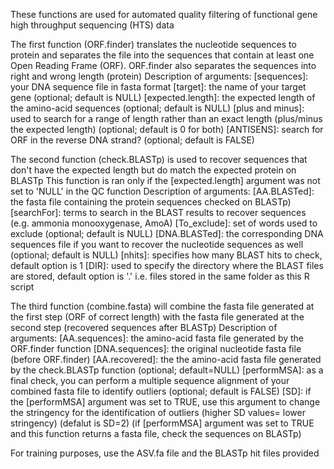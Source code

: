 These functions are used for automated quality filtering of functional gene high throughput sequencing (HTS) data 

The first function (ORF.finder) translates the nucleotide sequences to protein and separates the file into the sequences that contain at least one Open Reading Frame (ORF).
ORF.finder also separates the sequences into right and wrong length (protein)
Description of arguments:
[sequences]: your DNA sequence file in fasta format
[target]: the name of your target gene (optional; default is NULL)
[expected.length]: the expected length of the amino-acid sequences (optional; default is NULL)
[plus and minus]: used to search for a range of length rather than an exact length (plus/minus the expected length) (optional; default is 0 for both)
[ANTISENS]: search for ORF in the reverse DNA strand? (optional; default is FALSE)

The second function (check.BLASTp) is used to recover sequences that don't have the expected length but do match the expected protein on BLASTp
This function is ran only if the [expected.length] argument was not set to 'NULL' in the QC function
Description of arguments:
[AA.BLASTed]: the fasta file containing the protein sequences checked on BLASTp)
[searchFor]: terms to search in the BLAST results to recover sequences (e.g. ammonia monooxygenase, AmoA)
[To_exclude]: set of words used to exclude (optional; default is NULL)
[DNA.BLASTed]: the corresponding DNA sequences file if you want to recover the nucleotide sequences as well (optional; default is NULL)
[nhits]: specifies how many BLAST hits to check, default option is 1
[DIR]: used to specify the directory where the BLAST files are stored, default option is '.' i.e. files stored in the same folder as this R script

The third function (combine.fasta) will combine the fasta file generated at the first step (ORF of correct length) with the fasta file generated at the second step (recovered sequences after BLASTp)
Description of arguments:
[AA.sequences]: the amino-acid fasta file generated by the ORF.finder function
[DNA.sequences]: the original nucleotide fasta file (before ORF.finder)
[AA.recovered]: the the amino-acid fasta file generated by the check.BLASTp function (optional; default=NULL)
[performMSA]: as a final check, you can perform a multiple sequence alignment of your combined fasta file to identify outliers (optional; default is FALSE)
[SD]: if the [performMSA] argument was set to TRUE, use this argument to change the stringency for the identification of outliers (higher SD values= lower stringency) (defalut is SD=2)
(if [performMSA] argument was set to TRUE and this function returns a fasta file, check the sequences on BLASTp)

For training purposes, use the ASV.fa file and the BLASTp hit files provided
